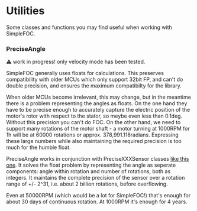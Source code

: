 # Utilities

Some classes and functions you may find useful when working with SimpleFOC.

### PreciseAngle

:warning: work in progress! only velocity mode has been tested.

SimpleFOC generally uses floats for calculations. This preserves compatibility with older MCUs which only support 32bit FP, and
can't do double precision, and ensures the maximum compatibilty for the library.

When older MCUs become irrelevant, this may change, but in the meantime there is a problem representing the angles as floats.
On the one hand they have to be precise enough to accurately capture the electric position of the motor's rotor with respect to 
the stator, so meybe even less than 0.1deg. Without this precision you can't do FOC. On the other hand, we need to support many
rotations of the motor shaft - a motor turning at 1000RPM for 1h will be at 60000 rotations or approx. 378,991.118radians.
Expressing these large numbers while also maintaining the required precision is too much for the humble float.

PreciseAngle works in conjunction with PreciseXXXSensor classes [like this one](../encoders/as5048a/PreciseMagneticSensorAS5048A.h).
It solves the float problem by representing the angle as seperate components: angle within rotation and number of rotations, both as
integers. It maintains the complete precision of the sensor over a rotation range of +/- 2^31, i.e. about 2 billion rotations, before
overflowing. 

Even at 50000RPM (which would be a lot for SimpleFOC!) that's enough for about 30 days of continuous rotation. At 1000RPM it's enough 
for 4 years.

